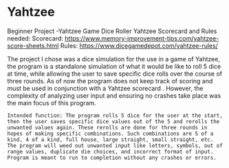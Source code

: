 # Yahtzee
Beginner Project -Yahtzee Game Dice Roller
Yahtzee Scorecard and Rules needed:
Scorecard:
  https://www.memory-improvement-tips.com/yahtzee-score-sheets.html
Rules:
  https://www.dicegamedepot.com/yahtzee-rules/

The project I chose was a dice simulation for the use in a game of Yahtzee, the program is a standalone simulation of what it would be like to roll 5 dice at time, while allowing the user to save specific dice rolls over the course of three rounds. As of now the program does not keep track of scoring and must be used in conjunction with a Yahtzee scorecard . However, the complexity of analyzing user input and ensuring no crashes take place was the main focus of this program. 
	
	Intended function: The program rolls 5 dice for the user at the start, then the user saves specific dice values out of the 5 and rerolls the unwanted values again. These rerolls are done for three rounds in hopes of making specific combinations. Such combinations are 5 of a kind, 4 of a kind, full house, large straight, small straight, etc. The program will weed out unwanted input like letters, symbols, out of range values, duplicate die choices, and incorrect format of input. Program is meant to run to completion without any crashes or errors. 

 

